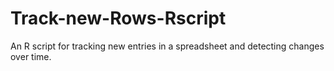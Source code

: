 # Track-new-Rows-Rscript
An R script for tracking new entries in a spreadsheet and detecting changes over time.
